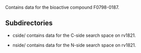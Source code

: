 Contains data for the bioactive compound F0798-0187.

## Subdirectories

- cside/ contains data for the C-side search space on rv1821.

- nside/ contains data for the N-side search space on rv1821.

